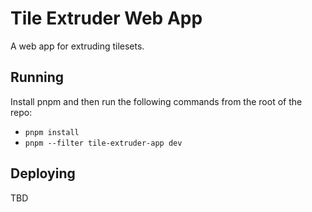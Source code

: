 # Tile Extruder Web App

A web app for extruding tilesets.

## Running

Install pnpm and then run the following commands from the root of the repo:
- `pnpm install`
- `pnpm --filter tile-extruder-app dev`

## Deploying

TBD